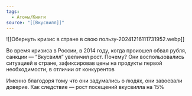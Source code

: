 ```yaml
---
tags:
  - Атомы/Книги
source: "[[Вкусвилл]]"
---
```

![[Обернуть кризис в стране в свою пользу-20241216111731952.webp]]

Во время кризиса в России, в 2014 году, когда проиошел обвал рубля, санкции — “Вкусвилл” увеличил рост. Почему? Они воспользовались ситуацией в стране, зафиксировав цены на продукты первой необходимости, в отличии от конкурентов

Именно благодоря тому что они задумались о людях, они завоевали доверие. Как следствие — рост посещений вкусвилла на 15%

